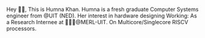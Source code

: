 Hey 👋🏽, This is Humna Khan.
Humna is a fresh graduate Computer Systems engineer from @UIT (NED).
Her interest in hardware designing 
Working: As a Research Internee at 👨🏽‍💼@MERL-UIT.
On Multicore/Singlecore RISCV processors.
